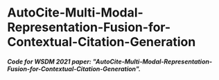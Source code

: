 # AutoCite-Multi-Modal-Representation-Fusion-for-Contextual-Citation-Generation

##### Code for WSDM 2021 paper: "AutoCite-Multi-Modal-Representation-Fusion-for-Contextual-Citation-Generation".

